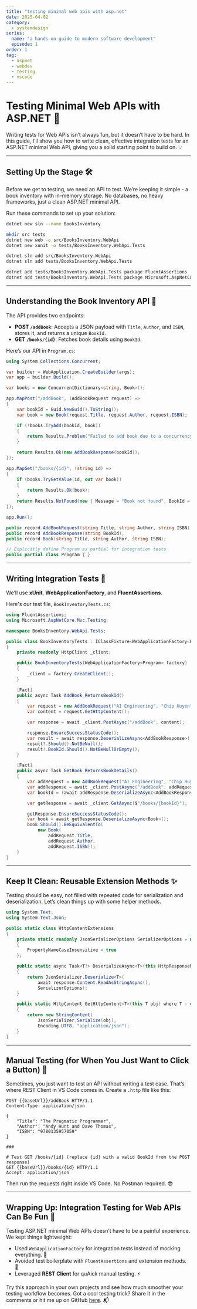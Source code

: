 ```yaml
---
title: "testing minimal web apis with asp.net"
date: 2025-04-02
category:
  - systemdesign
series:
  name: "a hands-on guide to modern software development"
  episode: 1
order: 1
tag:
  - aspnet
  - webdev
  - testing
  - vscode
---
```


# Testing Minimal Web APIs with ASP.NET 🚀

Writing tests for Web APIs isn’t always fun, but it doesn’t have to be hard. In this guide, I’ll show you how to write clean, effective integration tests for an ASP.NET minimal Web API, giving you a solid starting point to build on. 💡

---

## Setting Up the Stage 🛠️

Before we get to testing, we need an API to test. We’re keeping it simple - a book inventory with in-memory storage. No databases, no heavy frameworks, just a clean ASP.NET minimal API.

Run these commands to set up your solution:

```bash
dotnet new sln --name BooksInventory

mkdir src tests
dotnet new web -o src/BooksInventory.WebApi
dotnet new xunit -o tests/BooksInventory.WebApi.Tests

dotnet sln add src/BooksInventory.WebApi
dotnet sln add tests/BooksInventory.WebApi.Tests

dotnet add tests/BooksInventory.WebApi.Tests package FluentAssertions
dotnet add tests/BooksInventory.WebApi.Tests package Microsoft.AspNetCore.Mvc.Testing
```

---

## Understanding the Book Inventory API 📖

The API provides two endpoints:

- **POST `/addBook`**: Accepts a JSON payload with `Title`, `Author`, and `ISBN`, stores it, and returns a unique `BookId`.
- **GET `/books/{id}`**: Fetches book details using `BookId`.

Here’s our API in `Program.cs`:

```csharp
using System.Collections.Concurrent;

var builder = WebApplication.CreateBuilder(args);
var app = builder.Build();

var books = new ConcurrentDictionary<string, Book>();

app.MapPost("/addBook", (AddBookRequest request) =>
{
    var bookId = Guid.NewGuid().ToString();
    var book = new Book(request.Title, request.Author, request.ISBN);

    if (!books.TryAdd(bookId, book))
    {
        return Results.Problem("Failed to add book due to a concurrency issue.");
    }

    return Results.Ok(new AddBookResponse(bookId));
});

app.MapGet("/books/{id}", (string id) =>
{
    if (books.TryGetValue(id, out var book))
    {
        return Results.Ok(book);
    }
    return Results.NotFound(new { Message = "Book not found", BookId = id });
});

app.Run();

public record AddBookRequest(string Title, string Author, string ISBN);
public record AddBookResponse(string BookId);
public record Book(string Title, string Author, string ISBN);

// Explicitly define Program as partial for integration tests
public partial class Program { }
```

---

## Writing Integration Tests 🧪

We’ll use **xUnit**, **WebApplicationFactory**, and **FluentAssertions**.

Here's our test file, `BookInventoryTests.cs`:

```csharp
using FluentAssertions;
using Microsoft.AspNetCore.Mvc.Testing;

namespace BooksInventory.WebApi.Tests;

public class BookInventoryTests : IClassFixture<WebApplicationFactory<Program>>
{
    private readonly HttpClient _client;

    public BookInventoryTests(WebApplicationFactory<Program> factory)
    {
        _client = factory.CreateClient();
    }

    [Fact]
    public async Task AddBook_ReturnsBookId()
    {
        var request = new AddBookRequest("AI Engineering", "Chip Huyen", "1098166302");
        var content = request.GetHttpContent();

        var response = await _client.PostAsync("/addBook", content);

        response.EnsureSuccessStatusCode();
        var result = await response.DeserializeAsync<AddBookResponse>();
        result?.Should().NotBeNull();
        result!.BookId.Should().NotBeNullOrEmpty();
    }

    [Fact]
    public async Task GetBook_ReturnsBookDetails()
    {
        var addRequest = new AddBookRequest("AI Engineering", "Chip Huyen", "1234567890");
        var addResponse = await _client.PostAsync("/addBook", addRequest.GetHttpContent());
        var bookId = (await addResponse.DeserializeAsync<AddBookResponse>())?.BookId;

        var getResponse = await _client.GetAsync($"/books/{bookId}");

        getResponse.EnsureSuccessStatusCode();
        var book = await getResponse.DeserializeAsync<Book>();
        book.Should().BeEquivalentTo(
            new Book(
                addRequest.Title,
                addRequest.Author,
                addRequest.ISBN));
    }
}
```

---

## Keep It Clean: Reusable Extension Methods ✨

Testing should be easy, not filled with repeated code for serialization and deserialization. Let’s clean things up with some helper methods.

```csharp
using System.Text;
using System.Text.Json;

public static class HttpContentExtensions
{
    private static readonly JsonSerializerOptions SerializerOptions = new()
    {
        PropertyNameCaseInsensitive = true
    };

    public static async Task<T?> DeserializeAsync<T>(this HttpResponseMessage response)
    {
        return JsonSerializer.Deserialize<T>(
            await response.Content.ReadAsStringAsync(),
            SerializerOptions);
    }

    public static HttpContent GetHttpContent<T>(this T obj) where T : class
    {
        return new StringContent(
            JsonSerializer.Serialize(obj),
            Encoding.UTF8, "application/json");
    }
}
```

---

## Manual Testing (for When You Just Want to Click a Button) 🔘

Sometimes, you just want to test an API without writing a test case. That’s where REST Client in VS Code comes in. Create a `.http` file like this:

```http
POST {{baseUrl}}/addBook HTTP/1.1
Content-Type: application/json

{
    "Title": "The Pragmatic Programmer",
    "Author": "Andy Hunt and Dave Thomas",
    "ISBN": "9780135957059"
}

###

# Test GET /books/{id} (replace {id} with a valid BookId from the POST response)
GET {{baseUrl}}/books/{id} HTTP/1.1
Accept: application/json
```

Then run the requests right inside VS Code. No Postman required. 😎

---

## Wrapping Up: Integration Testing for Web APIs Can Be Fun 🎉

Testing ASP.NET minimal Web APIs doesn’t have to be a painful experience. We kept things lightweight:

- Used `WebApplicationFactory` for integration tests instead of mocking everything. 🔧
- Avoided test boilerplate with `FluentAssertions` and extension methods. 💅
- Leveraged **REST Client** for quAick manual testing. ⚡

Try this approach in your own projects and see how much smoother your testing workflow becomes. Got a cool testing trick? Share it in the comments or hit me up on GitHub [here](https://github.com/dorinandreidragan/books-inventory/tree/episode/01-testing-minimal-web-api). 📬

